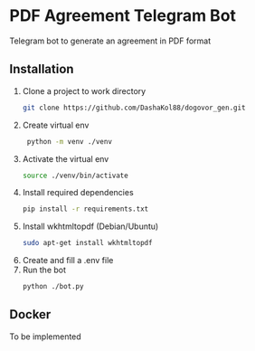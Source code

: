 # PDF Agreement Telegram Bot

Telegram bot to generate an agreement in PDF format

## Installation

1. Clone a project to work directory
    ```bash
    git clone https://github.com/DashaKol88/dogovor_gen.git
    ```
2. Create virtual env
   ```bash
    python -m venv ./venv
   ```
3. Activate the virtual env
   ```bash
   source ./venv/bin/activate
   ```
4. Install required dependencies
   ```bash
   pip install -r requirements.txt
   ```
5. Install wkhtmltopdf (Debian/Ubuntu)
   ```bash
   sudo apt-get install wkhtmltopdf
   ```
6. Create and fill a .env file
7. Run the bot
   ```bash
   python ./bot.py
   ```

## Docker

To be implemented